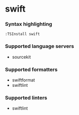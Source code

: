 # swift
<!--- THIS DOCUMENT IS AUTOMATICALLY GENERATED, DON'T EDIT IT -->

### Syntax highlighting

```vim
:TSInstall swift
```

### Supported language servers

- sourcekit

### Supported formatters

- swiftformat
- swiftlint

### Supported linters

- swiftlint
